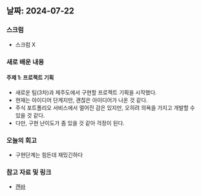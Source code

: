 ## 날짜: 2024-07-22

### 스크럼
- 스크럼 X

### 새로 배운 내용
#### 주제 1: 프로젝트 기획
- 새로운 팀(3차)과 제주도에서 구현할 프로젝트 기획을 시작했다.
- 현재는 아이디어 단계지만, 괜찮은 아이디어가 나온 것 같다.
- 주식 포트폴리오 서비스에서 멀어진 감은 있지만, 오히려 의욕을 가지고 개발할 수 있을 것 같다.
- 다만, 구현 난이도가 좀 있을 것 같아 걱정이 된다.


### 오늘의 회고
- 구현단계는 힘든데 재밌긴하다

### 참고 자료 및 링크
- [캔바](https://www.canva.com/design/DAGLou5ecds/nN17CkgOwou2_sbx0QDWbg/edit)
